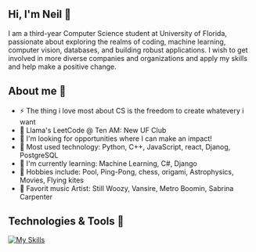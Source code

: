 <h2>Hi, I'm Neil 👋</h2>
I am a third-year Computer Science student at University of Florida, passionate about exploring the realms of coding, machine learning, computer vision, databases, and building robust applications.
I wish to get involved in more diverse companies and organizations and apply my skills and help make a positive change.

<h2>About me 🍊</h2>
<ul>
  <li>⚡ The thing i love most about CS is the freedom to create whatevery i want</li>
  <li>🦙 Llama's LeetCode @ Ten AM: New UF Club</li>
  <li>🔎 I'm looking for opportunities where I can make an impact!</li>
  <li>🌱 Most used technology: Python, C++, JavaScript, react, Djanog, PostgreSQL</li>
  <li>🧠 I'm currently learning: Machine Learning, C#, Django</li>
  <li>💯 Hobbies include: Pool, Ping-Pong, chess, origami, Astrophysics, Movies, Flying kites</li>
  <li>🎵 Favorit music Artist: Still Woozy, Vansire, Metro Boomin, Sabrina Carpenter</li>
</ul>

<h2>Technologies & Tools 🔧</h2>

[![My Skills](https://skillicons.dev/icons?i=js,bootstrap,firebase,go,nodejs,mongodb,sass,git,express,svelte,vscode,sublime,figma,clion,windows,react,py,postgres,postman,django,c,cs,cpp,github,sqlite,aws,pycharm,tailwind,matlab,vite,html,css,npm,powershell)](https://skillicons.dev)
